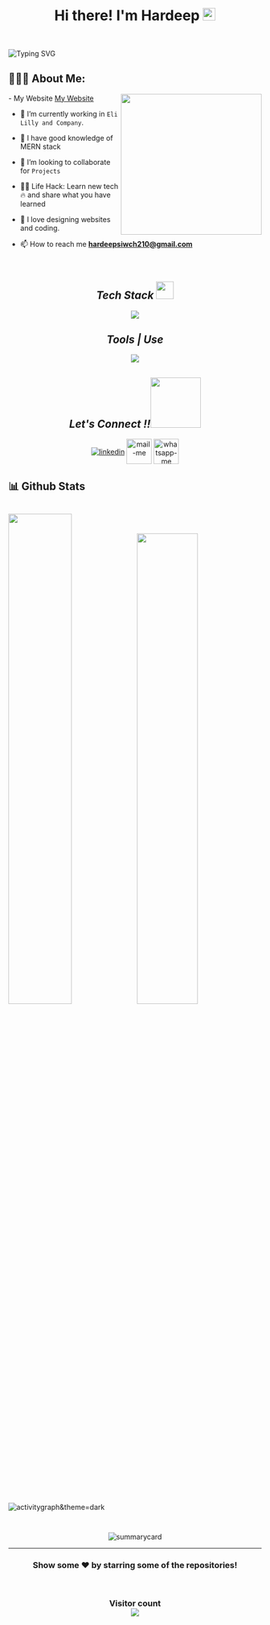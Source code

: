  <h1 align="center">Hi there! I'm Hardeep <img src="https://media.giphy.com/media/hvRJCLFzcasrR4ia7z/giphy.gif" width="25px"> </h1>
 <br>
   
 ![Typing SVG](https://readme-typing-svg.herokuapp.com?font=comfortaa&color=016EEA&size=24&width=500&lines=Currently+Learning+Full-Stack+Web+Development;Open-Source+Developer;Nice+to+meet+you...)
  <br>
   ## 👨🏻‍💻 About Me:

<img  src="https://www.wingstechsolutions.com/wp-content/uploads/2022/03/full-stack-development.gif" height="280px" align="right" />
- My Website <a href="https://portfolio-hardeep-siwach.netlify.app/"> My Website </a>

- 🔭 I’m currently working in `Eli Lilly and Company`.

- 🌱 I have good knowledge of MERN stack

- 👯 I’m looking to collaborate for `Projects`

- 👨‍💻 Life Hack: Learn new tech :fire: and share what you have learned 

- 💓 I love designing websites and coding.

- 📫 How to reach me **hardeepsiwch210@gmail.com**

<br>






<h2 align="center"><i>Tech Stack <img src="https://camo.githubusercontent.com/beb64ff21c883e318e4f5db5231c2ba4175705bea1c9249e82a41ab375db4f75/68747470733a2f2f6d65646961322e67697068792e636f6d2f6d656469612f51737347456d706b79454f684243623765312f67697068792e6769663f6369643d656366303565343761306e336769316266716e74716d6f62386739616964316f796a327772336473336d67373030626c267269643d67697068792e676966" width="35"/></i></h2>
<p align="center">
  <a >
    <img src="https://skillicons.dev/icons?i=html,css,js,react,java,redux,bootstrap,express,jquery,materialui,mongodb,nodejs," />
  </a>
</p>


<!-- <img src="" alt="" /> -->
<h2 align="center"><i>Tools | Use</i></h2>
<p align="center">
  <a >
    <img src="https://skillicons.dev/icons?i=bash,codepen,firebase,git,github,heroku,netlify,powershell,vscode,visualstudio," />
  </a>
</p>



<h2 align="center"><i>Let's Connect !!<img src="https://raw.githubusercontent.com/ShahriarShafin/ShahriarShafin/main/Assets/handshake.gif" width="100" /></i></h2>

<p align="center">
  <a href="https://www.linkedin.com/in/hardeep41016/" target="blank"><img align="center" src="https://skillicons.dev/icons?i=linkedin" alt="linkedin" /></a>
  <a title="mayukhsen85082@gmail.com" href="mailto:hardeepsiwach210@gmail.com" target="blank"><img align="center"  src="https://cdn-icons-png.flaticon.com/128/888/888853.png"  width="50px"   alt="mail-me" /></a>
  <a href="https://wa.me/9050741016" target="blank"><img align="center" src="https://cdn-icons-png.flaticon.com/128/733/733585.png" width="50px"  alt="whatsapp-me" /></a>
<!--   <a href="https://mayukh-sen.netlify.app/" target="_blank"><img align="center" src="https://user-images.githubusercontent.com/107247913/185736439-402f6025-1e63-4eb3-b770-aacd5e4b1386.png"  width="50px" alt="portfolio" /></a> -->
    <!-- <a href="#" target="_blank"><img align="center" src="https://skillicons.dev/icons?i=twitter"  alt="portfolio" /></a> -->
</p>



<h2>📊 Github Stats</h2>
<br/>

<div>
  <img width="50%" src="https://github-readme-stats.vercel.app/api?username=Hardeep317&show_icons=true&theme=dark" />
  <img width="49%" src="https://github-readme-stats.vercel.app/api/top-langs/?username=Hardeep317&layout=compact&theme=dark" />
</div>
 <br />
<img src="https://activity-graph.herokuapp.com/graph?username=Hardeep317&theme=react-dark" alt="activitygraph&theme=dark" /> 
<br />
<p align="center"><img src="https://github-readme-streak-stats.herokuapp.com/?user=Hardeep317&theme=dark" alt=""/></p>
<p align="center" ><img src="https://github-profile-trophy.vercel.app/?username=Hardeep317&theme=dark" alt=""/> </p>
<p align="center"><img src="https://github-profile-summary-cards.vercel.app/api/cards/profile-details?username=Hardeep317&theme=vue" alt="summarycard"/> </p>
<hr />
<h3 align="center">
 Show some ❤️ by starring some of the repositories!
</h3>
<br>
<h3 align="center"> 
  Visitor count <br>
   <img src="https://profile-counter.glitch.me/Hardeep317/count.svg" />
</h3>
